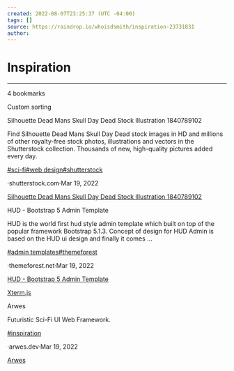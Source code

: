 ```yaml
---
created: 2022-08-07T23:25:37 (UTC -04:00)
tags: []
source: https://raindrop.io/whoisdsmith/inspiration-23731831
author: 
---
```


# Inspiration

---
4 bookmarks

Custom sorting

Silhouette Dead Mans Skull Day Dead Stock Illustration 1840789102

Find Silhouette Dead Mans Skull Day Dead stock images in HD and millions of other royalty-free stock photos, illustrations and vectors in the Shutterstock collection. Thousands of new, high-quality pictures added every day.

[#sci-fi](https://raindrop.io/whoisdsmith/inspiration-23731831/search/sort=-sort&perpage=30&page=0&search=%23sci-fi)[#web design](https://raindrop.io/whoisdsmith/inspiration-23731831/search/sort=-sort&perpage=30&page=0&search=%22%23web+design%22)[#shutterstock](https://raindrop.io/whoisdsmith/inspiration-23731831/search/sort=-sort&perpage=30&page=0&search=%23shutterstock)

·shutterstock.com·Mar 19, 2022

[Silhouette Dead Mans Skull Day Dead Stock Illustration 1840789102](https://www.shutterstock.com/image-illustration/silhouette-dead-mans-skull-day-dia-1840789102)

HUD - Bootstrap 5 Admin Template

HUD is the world first hud style admin template which built on top of the popular framework Bootstrap 5.1.3. Concept of design for HUD Admin is based on the HUD ui design and finally it comes ...

[#admin templates](https://raindrop.io/whoisdsmith/inspiration-23731831/search/sort=-sort&perpage=30&page=0&search=%22%23admin+templates%22)[#themeforest](https://raindrop.io/whoisdsmith/inspiration-23731831/search/sort=-sort&perpage=30&page=0&search=%23themeforest)

·themeforest.net·Mar 19, 2022

[HUD - Bootstrap 5 Admin Template](https://themeforest.net/item/hud-bootstrap-5-admin-template/34000752)

[Xterm.js](https://xtermjs.org/)

Arwes

Futuristic Sci-Fi UI Web Framework.

[#inspiration](https://raindrop.io/whoisdsmith/inspiration-23731831/search/sort=-sort&perpage=30&page=0&search=%23inspiration)

·arwes.dev·Mar 19, 2022

[Arwes](https://arwes.dev/)
